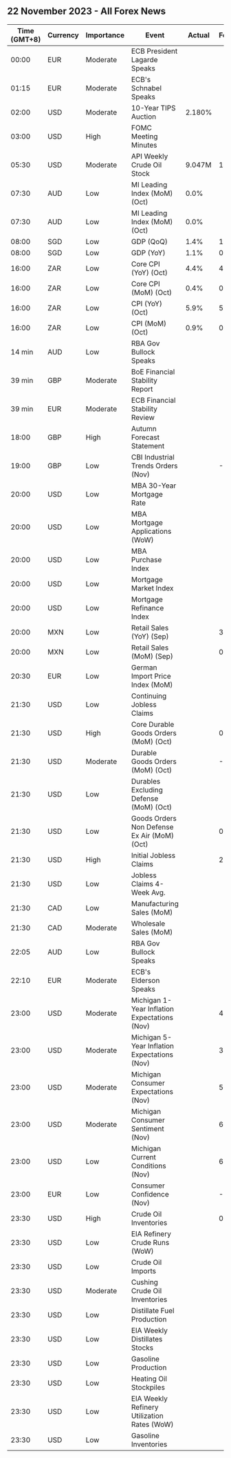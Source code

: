 ## 22 November 2023 - All Forex News

| Time (GMT+8) | Currency | Importance | Event | Actual | Forecast | Previous |
|------|----------|------------|-------|--------|----------|----------|
| 00:00 | EUR | Moderate | ECB President Lagarde Speaks |  |  |  |
| 01:15 | EUR | Moderate | ECB's Schnabel Speaks |  |  |  |
| 02:00 | USD | Moderate | 10-Year TIPS Auction | 2.180% |  | 2.094% |
| 03:00 | USD | High | FOMC Meeting Minutes |  |  |  |
| 05:30 | USD | Moderate | API Weekly Crude Oil Stock | 9.047M | 1.467M | 1.335M |
| 07:30 | AUD | Low | MI Leading Index (MoM) (Oct) | 0.0% |  | 0.1% |
| 07:30 | AUD | Low | MI Leading Index (MoM) (Oct) | 0.0% |  | 0.1% |
| 08:00 | SGD | Low | GDP (QoQ) | 1.4% | 1.0% | 0.1% |
| 08:00 | SGD | Low | GDP (YoY) | 1.1% | 0.7% | 0.5% |
| 16:00 | ZAR | Low | Core CPI (YoY) (Oct) | 4.4% | 4.3% | 4.5% |
| 16:00 | ZAR | Low | Core CPI (MoM) (Oct) | 0.4% | 0.3% | 0.2% |
| 16:00 | ZAR | Low | CPI (YoY) (Oct) | 5.9% | 5.5% | 5.4% |
| 16:00 | ZAR | Low | CPI (MoM) (Oct) | 0.9% | 0.5% | 0.6% |
| 14 min | AUD | Low | RBA Gov Bullock Speaks |  |  |  |
| 39 min | GBP | Moderate | BoE Financial Stability Report |  |  |  |
| 39 min | EUR | Moderate | ECB Financial Stability Review |  |  |  |
| 18:00 | GBP | High | Autumn Forecast Statement |  |  |  |
| 19:00 | GBP | Low | CBI Industrial Trends Orders (Nov) |  | -25 | -26 |
| 20:00 | USD | Low | MBA 30-Year Mortgage Rate |  |  | 7.61% |
| 20:00 | USD | Low | MBA Mortgage Applications (WoW) |  |  | 2.8% |
| 20:00 | USD | Low | MBA Purchase Index |  |  | 133.2 |
| 20:00 | USD | Low | Mortgage Market Index |  |  | 170.5 |
| 20:00 | USD | Low | Mortgage Refinance Index |  |  | 354.3 |
| 20:00 | MXN | Low | Retail Sales (YoY) (Sep) |  | 3.6% | 3.2% |
| 20:00 | MXN | Low | Retail Sales (MoM) (Sep) |  | 0.3% | -0.4% |
| 20:30 | EUR | Low | German Import Price Index (MoM) |  |  | 1.6% |
| 21:30 | USD | Low | Continuing Jobless Claims |  |  | 1,865K |
| 21:30 | USD | High | Core Durable Goods Orders (MoM) (Oct) |  | 0.1% | 0.5% |
| 21:30 | USD | Moderate | Durable Goods Orders (MoM) (Oct) |  | -3.1% | 4.7% |
| 21:30 | USD | Low | Durables Excluding Defense (MoM) (Oct) |  |  | 5.7% |
| 21:30 | USD | Low | Goods Orders Non Defense Ex Air (MoM) (Oct) |  | 0.1% | 0.6% |
| 21:30 | USD | High | Initial Jobless Claims |  | 225K | 231K |
| 21:30 | USD | Low | Jobless Claims 4-Week Avg. |  |  | 220.25K |
| 21:30 | CAD | Low | Manufacturing Sales (MoM) |  |  | 0.4% |
| 21:30 | CAD | Moderate | Wholesale Sales (MoM) |  |  | 0.4% |
| 22:05 | AUD | Low | RBA Gov Bullock Speaks |  |  |  |
| 22:10 | EUR | Moderate | ECB's Elderson Speaks |  |  |  |
| 23:00 | USD | Moderate | Michigan 1-Year Inflation Expectations (Nov) |  | 4.4% | 4.2% |
| 23:00 | USD | Moderate | Michigan 5-Year Inflation Expectations (Nov) |  | 3.2% | 3.0% |
| 23:00 | USD | Moderate | Michigan Consumer Expectations (Nov) |  | 56.9 | 59.3 |
| 23:00 | USD | Moderate | Michigan Consumer Sentiment (Nov) |  | 60.4 | 63.8 |
| 23:00 | USD | Low | Michigan Current Conditions (Nov) |  | 65.7 | 70.6 |
| 23:00 | EUR | Low | Consumer Confidence (Nov) |  | -17.6 | -17.9 |
| 23:30 | USD | High | Crude Oil Inventories |  | 0.900M | 3.592M |
| 23:30 | USD | Low | EIA Refinery Crude Runs (WoW) |  |  | 0.164M |
| 23:30 | USD | Low | Crude Oil Imports |  |  | -0.385M |
| 23:30 | USD | Moderate | Cushing Crude Oil Inventories |  |  | 1.925M |
| 23:30 | USD | Low | Distillate Fuel Production |  |  | 0.053M |
| 23:30 | USD | Low | EIA Weekly Distillates Stocks |  |  | -1.422M |
| 23:30 | USD | Low | Gasoline Production |  |  | -0.813M |
| 23:30 | USD | Low | Heating Oil Stockpiles |  |  | -0.148M |
| 23:30 | USD | Low | EIA Weekly Refinery Utilization Rates (WoW) |  |  | 0.9% |
| 23:30 | USD | Low | Gasoline Inventories |  |  | -1.540M |

